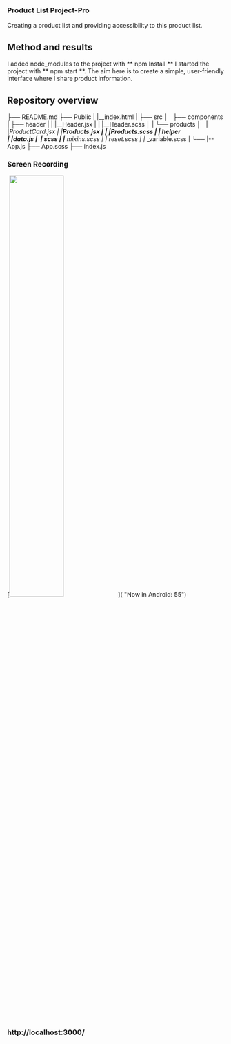 ### Product List Project-Pro

Creating a product list and providing accessibility to this product list.

## Method and results

I added node_modules to the project with ** npm Install **
 I started the project with ** npm start **. The aim here is to create a simple, user-friendly interface where I share product information.

## Repository overview

├── README.md
├── Public
|      |__index.html
|
├── src
│   ├── components     
|      ├── header
|      |      |__Header.jsx
|      |      |__Header.scss 
│   |  └── products
│   |           |__ProductCard.jsx
|               |__Products.jsx
|    |            |__Products.scss
|    |__ helper  
|           |__data.js
|   |__ scss
|          |__ _mixins.scss
|          |__ _reset.scss
|          |__ _variable.scss
|
└── |-- App.js
    ├── App.scss
    ├── index.js

### Screen Recording

[<img src="../Ekran Kaydı 2024-09-26 15.34.41.mov" width="50%">]( "Now in Android: 55")


### http://localhost:3000/
